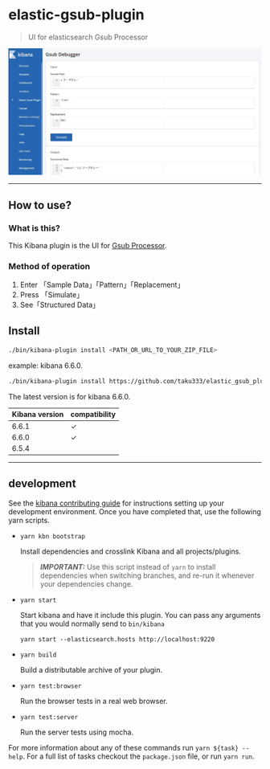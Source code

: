 # elastic-gsub-plugin

> UI for elasticsearch Gsub Processor

![Sample image](doc/sample_image.jpg)

---

## How to use?

### What is this?
This Kibana plugin is the UI for [Gsub Processor](https://www.elastic.co/guide/en/elasticsearch/reference/current/gsub-processor.html).

### Method of operation
1. Enter 「Sample Data」「Pattern」「Replacement」
2. Press 「Simulate」
3. See「Structured Data」

## Install

```bash
./bin/kibana-plugin install <PATH_OR_URL_TO_YOUR_ZIP_FILE>
```
example: kibana 6.6.0.

```bash
./bin/kibana-plugin install https://github.com/taku333/elastic_gsub_plugin/releases/download/6.6.0/elastic_gsub_plugin-6.6.0.zip
```

The latest version is for kibana 6.6.0.

| Kibana version | compatibility |
| ---------- | ------- |
| 6.6.1 |  &#10003; |
| 6.6.0 |  &#10003; |
| 6.5.4 |   |

---

## development

See the [kibana contributing guide](https://github.com/elastic/kibana/blob/master/CONTRIBUTING.md) for instructions setting up your development environment. Once you have completed that, use the following yarn scripts.

  - `yarn kbn bootstrap`

    Install dependencies and crosslink Kibana and all projects/plugins.

    > ***IMPORTANT:*** Use this script instead of `yarn` to install dependencies when switching branches, and re-run it whenever your dependencies change.

  - `yarn start`

    Start kibana and have it include this plugin. You can pass any arguments that you would normally send to `bin/kibana`

      ```
      yarn start --elasticsearch.hosts http://localhost:9220
      ```

  - `yarn build`

    Build a distributable archive of your plugin.

  - `yarn test:browser`

    Run the browser tests in a real web browser.

  - `yarn test:server`

    Run the server tests using mocha.

For more information about any of these commands run `yarn ${task} --help`. For a full list of tasks checkout the `package.json` file, or run `yarn run`.
